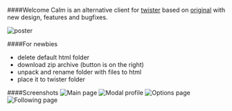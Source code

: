 ####Welcome
Calm is an alternative client for [twister](http://twister.net.co/) based on  [original](https://github.com/miguelfreitas/twister-html) with new design, features and bugfixes.

![poster](https://raw.github.com/iHedgehog/twister-calm/master/img/screenshots/poster.jpg)

####For newbies
- delete default html folder
- download zip archive (button is on the right)
- unpack and rename folder with files to html
- place it to twister folder

####Screenshots
![Main page](https://raw.github.com/iHedgehog/twister-calm/master/img/screenshots/scr1.png)
![Modal profile](https://raw.github.com/iHedgehog/twister-calm/master/img/screenshots/scr2.png)
![Options page](https://raw.github.com/iHedgehog/twister-calm/master/img/screenshots/scr3.png)
![Following page](https://raw.github.com/iHedgehog/twister-calm/master/img/screenshots/scr4.png)